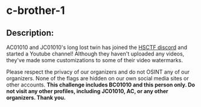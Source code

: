 
# c-brother-1
## Description:
AC01010 and JC01010's long lost twin has joined the [HSCTF discord](https://discord.gg/C9UMj3qN8a) and started a Youtube channel! Although they haven't uploaded any videos, they've made some customizations to some of their video watermarks.

Please respect the privacy of our organizers and do not OSINT any of our organizers. None of the flags are hidden on our own social media sites or other accounts. **This challenge includes BC01010 and this person only. Do not visit any other profiles, including JC01010, AC, or any other organizers. Thank you.**

